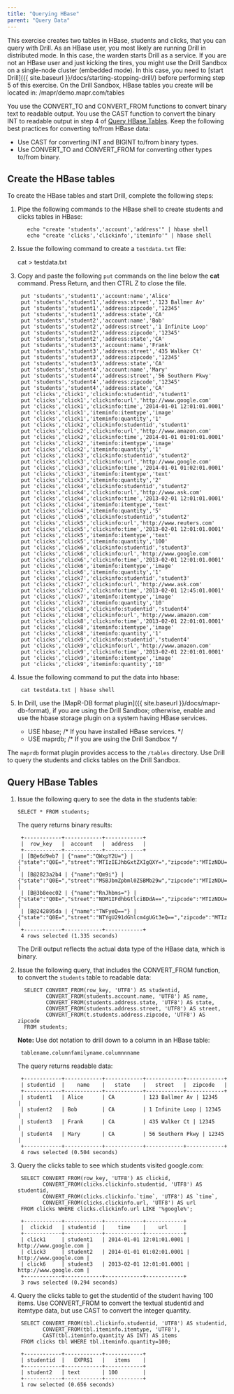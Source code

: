 ```yaml
---
title: "Querying HBase"
parent: "Query Data"
---
```

This exercise creates two tables in HBase, students and clicks, that you can query with Drill. As an HBase user, you most likely are running Drill in  distributed mode. In this case, the warden starts Drill as a service. If you are not an HBase user and just kicking the tires, you might use the Drill Sandbox on a single-node cluster (embedded mode). In this case, you need to [start Drill]({{ site.baseurl }}/docs/starting-stopping-drill/) before performing step 5 of this exercise. On the Drill Sandbox, HBase tables you create will be located in: /mapr/demo.mapr.com/tables

You use the CONVERT_TO and CONVERT_FROM functions to convert binary text to readable output. You use the CAST function to convert the binary INT to readable output in step 4 of [Query HBase Tables]({{site.baseurl}}/docs/querying-hbase/#query-hbase-tables). Keep the following best practices for converting to/from HBase data:

* Use CAST for converting INT and BIGINT to/from binary types.
* Use CONVERT_TO and CONVERT_FROM for converting other types to/from binary.

## Create the HBase tables

To create the HBase tables and start Drill, complete the following
steps:

1. Pipe the following commands to the HBase shell to create students and  clicks tables in HBase:
  
          echo "create 'students','account','address'" | hbase shell
          echo "create 'clicks','clickinfo','iteminfo'" | hbase shell

2. Issue the following command to create a `testdata.txt` file:

      cat > testdata.txt

3. Copy and paste the following `put` commands on the line below the **cat** command. Press Return, and then CTRL Z to close the file.

        put 'students','student1','account:name','Alice'
        put 'students','student1','address:street','123 Ballmer Av'
        put 'students','student1','address:zipcode','12345'
        put 'students','student1','address:state','CA'
        put 'students','student2','account:name','Bob'
        put 'students','student2','address:street','1 Infinite Loop'
        put 'students','student2','address:zipcode','12345'
        put 'students','student2','address:state','CA'
        put 'students','student3','account:name','Frank'
        put 'students','student3','address:street','435 Walker Ct'
        put 'students','student3','address:zipcode','12345'
        put 'students','student3','address:state','CA'
        put 'students','student4','account:name','Mary'
        put 'students','student4','address:street','56 Southern Pkwy'
        put 'students','student4','address:zipcode','12345'
        put 'students','student4','address:state','CA'
        put 'clicks','click1','clickinfo:studentid','student1'
        put 'clicks','click1','clickinfo:url','http://www.google.com'
        put 'clicks','click1','clickinfo:time','2014-01-01 12:01:01.0001'
        put 'clicks','click1','iteminfo:itemtype','image'
        put 'clicks','click1','iteminfo:quantity','1'
        put 'clicks','click2','clickinfo:studentid','student1'
        put 'clicks','click2','clickinfo:url','http://www.amazon.com'
        put 'clicks','click2','clickinfo:time','2014-01-01 01:01:01.0001'
        put 'clicks','click2','iteminfo:itemtype','image'
        put 'clicks','click2','iteminfo:quantity','1'
        put 'clicks','click3','clickinfo:studentid','student2'
        put 'clicks','click3','clickinfo:url','http://www.google.com'
        put 'clicks','click3','clickinfo:time','2014-01-01 01:02:01.0001'
        put 'clicks','click3','iteminfo:itemtype','text'
        put 'clicks','click3','iteminfo:quantity','2'
        put 'clicks','click4','clickinfo:studentid','student2'
        put 'clicks','click4','clickinfo:url','http://www.ask.com'
        put 'clicks','click4','clickinfo:time','2013-02-01 12:01:01.0001'
        put 'clicks','click4','iteminfo:itemtype','text'
        put 'clicks','click4','iteminfo:quantity','5'
        put 'clicks','click5','clickinfo:studentid','student2'
        put 'clicks','click5','clickinfo:url','http://www.reuters.com'
        put 'clicks','click5','clickinfo:time','2013-02-01 12:01:01.0001'
        put 'clicks','click5','iteminfo:itemtype','text'
        put 'clicks','click5','iteminfo:quantity','100'
        put 'clicks','click6','clickinfo:studentid','student3'
        put 'clicks','click6','clickinfo:url','http://www.google.com'
        put 'clicks','click6','clickinfo:time','2013-02-01 12:01:01.0001'
        put 'clicks','click6','iteminfo:itemtype','image'
        put 'clicks','click6','iteminfo:quantity','1'
        put 'clicks','click7','clickinfo:studentid','student3'
        put 'clicks','click7','clickinfo:url','http://www.ask.com'
        put 'clicks','click7','clickinfo:time','2013-02-01 12:45:01.0001'
        put 'clicks','click7','iteminfo:itemtype','image'
        put 'clicks','click7','iteminfo:quantity','10'
        put 'clicks','click8','clickinfo:studentid','student4'
        put 'clicks','click8','clickinfo:url','http://www.amazon.com'
        put 'clicks','click8','clickinfo:time','2013-02-01 22:01:01.0001'
        put 'clicks','click8','iteminfo:itemtype','image'
        put 'clicks','click8','iteminfo:quantity','1'
        put 'clicks','click9','clickinfo:studentid','student4'
        put 'clicks','click9','clickinfo:url','http://www.amazon.com'
        put 'clicks','click9','clickinfo:time','2013-02-01 22:01:01.0001'
        put 'clicks','click9','iteminfo:itemtype','image'
        put 'clicks','click9','iteminfo:quantity','10'

4. Issue the following command to put the data into hbase:  
  
        cat testdata.txt | hbase shell
5. In Drill, use the [MapR-DB format plugin]({{ site.baseurl }}/docs/mapr-db-format), if you are using the Drill Sandbox; otherwise, enable and use the hbase storage plugin on a system having HBase services.  
   * USE hbase; /* If you have installed HBase services. */  
   * USE maprdb; /* If you are using the Drill Sandbox */

The `maprdb` format plugin provides access to the `/tables` directory. Use Drill to query the students and clicks tables on the Drill Sandbox.  

## Query HBase Tables
1. Issue the following query to see the data in the students table:  

       SELECT * FROM students;
   The query returns binary results:
  
        +------------+------------+------------+
        |  row_key   |  account   |  address   |
        +------------+------------+------------+
        | [B@e6d9eb7 | {"name":"QWxpY2U="} | {"state":"Q0E=","street":"MTIzIEJhbGxtZXIgQXY=","zipcode":"MTIzNDU="} |
        | [B@2823a2b4 | {"name":"Qm9i"} | {"state":"Q0E=","street":"MSBJbmZpbml0ZSBMb29w","zipcode":"MTIzNDU="} |
        | [B@3b8eec02 | {"name":"RnJhbms="} | {"state":"Q0E=","street":"NDM1IFdhbGtlciBDdA==","zipcode":"MTIzNDU="} |
        | [B@242895da | {"name":"TWFyeQ=="} | {"state":"Q0E=","street":"NTYgU291dGhlcm4gUGt3eQ==","zipcode":"MTIzNDU="} |
        +------------+------------+------------+
        4 rows selected (1.335 seconds)
   The Drill output reflects the actual data type of the HBase data, which is binary.

2. Issue the following query, that includes the CONVERT_FROM function, to convert the `students` table to readable data:

         SELECT CONVERT_FROM(row_key, 'UTF8') AS studentid, 
                CONVERT_FROM(students.account.name, 'UTF8') AS name, 
                CONVERT_FROM(students.address.state, 'UTF8') AS state, 
                CONVERT_FROM(students.address.street, 'UTF8') AS street, 
                CONVERT_FROM(t.students.address.zipcode, 'UTF8') AS zipcode 
         FROM students;

    **Note:** Use dot notation to drill down to a column in an HBase table:
    
        tablename.columnfamilyname.columnnname

    The query returns readable data:

        +------------+------------+------------+------------+------------+
        | studentid  |    name    |   state    |   street   |  zipcode   |
        +------------+------------+------------+------------+------------+
        | student1   | Alice      | CA         | 123 Ballmer Av | 12345      |
        | student2   | Bob        | CA         | 1 Infinite Loop | 12345      |
        | student3   | Frank      | CA         | 435 Walker Ct | 12345      |
        | student4   | Mary       | CA         | 56 Southern Pkwy | 12345      |
        +------------+------------+------------+------------+------------+
        4 rows selected (0.504 seconds)

3. Query the clicks table to see which students visited google.com:
  
        SELECT CONVERT_FROM(row_key, 'UTF8') AS clickid, 
               CONVERT_FROM(clicks.clickinfo.studentid, 'UTF8') AS studentid, 
               CONVERT_FROM(clicks.clickinfo.`time`, 'UTF8') AS `time`,
               CONVERT_FROM(clicks.clickinfo.url, 'UTF8') AS url 
        FROM clicks WHERE clicks.clickinfo.url LIKE '%google%'; 

        +------------+------------+------------+------------+
        |  clickid   | studentid  |    time    |    url     |
        +------------+------------+------------+------------+
        | click1     | student1   | 2014-01-01 12:01:01.0001 | http://www.google.com |
        | click3     | student2   | 2014-01-01 01:02:01.0001 | http://www.google.com |
        | click6     | student3   | 2013-02-01 12:01:01.0001 | http://www.google.com |
        +------------+------------+------------+------------+
        3 rows selected (0.294 seconds)

4. Query the clicks table to get the studentid of the student having 100 items. Use CONVERT_FROM to convert the textual studentid and itemtype data, but use CAST to convert the integer quantity.

        SELECT CONVERT_FROM(tbl.clickinfo.studentid, 'UTF8') AS studentid, 
               CONVERT_FROM(tbl.iteminfo.itemtype, 'UTF8'), 
               CAST(tbl.iteminfo.quantity AS INT) AS items 
        FROM clicks tbl WHERE tbl.iteminfo.quantity=100;

        +------------+------------+------------+
        | studentid  |   EXPR$1   |   items    |
        +------------+------------+------------+
        | student2   | text       | 100        |
        +------------+------------+------------+
        1 row selected (0.656 seconds)